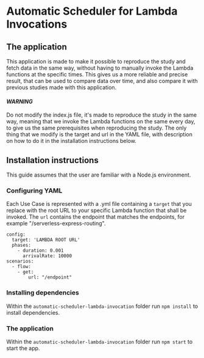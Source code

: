 # Automatic Scheduler for Lambda Invocations

## The application
This application is made to make it possible to reproduce the study and fetch data in the same way, without having to manually invoke the Lambda functions at the specific times. This gives us a more reliable and precise result, that can be used to compare data over time, and also compare it with previous studies made with this application. 

#### *WARNING*
Do not modify the index.js file, it's made to reproduce the study in the same way, meaning that we invoke the Lambda functions on the same every day, to give us the same prerequisites when reproducing the study. The only thing that we modify is the target and url in the YAML file, with description on how to do it in the installation instructions below.

## Installation instructions
This guide assumes that the user are familiar with a Node.js environment.

### Configuring YAML
Each Use Case is represented with a .yml file containing a `target` that you replace with the root URL to your specific Lambda function that shall be invoked. The `url` contains the endpoint that matches the endpoints, for example "/serverless-express-routing".

```YML
config:
  target: 'LAMBDA ROOT URL'
  phases:
    - duration: 0.001
      arrivalRate: 10000
scenarios:
  - flow:
    - get:
        url: "/endpoint"
```

### Installing dependencies
Within the `automatic-scheduler-lambda-invocation` folder run `npm install` to install dependencies.

### The application
Within the `automatic-scheduler-lambda-invocation` folder run `npm start` to start the app.
